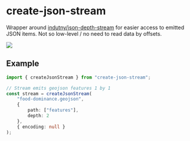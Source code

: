 # create-json-stream

Wrapper around [indutny/json-depth-stream](https://github.com/indutny/json-depth-stream) for easier access to emitted JSON items. Not so low-level / no need to read data by offsets.

![](https://travis-ci.org/Alex0007/create-json-stream.svg?branch=master)

## Example

```ts
import { createJsonStream } from "create-json-stream";

// Stream emits geojson features 1 by 1
const stream = createJsonStream(
    "food-dominance.geojson",
    {
        path: ["features"],
        depth: 2
    },
    { encoding: null }
);
```

